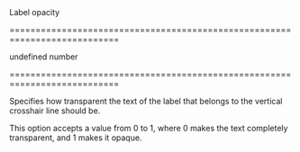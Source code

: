 <!--**
/*-------------------------------------------
    Auto-generated file. Do not modify.
-------------------------------------------

**-->
<!--d-->Label opacity<!--/d-->
===========================================================================
<!--default-->undefined<!--/default-->
<!--type-->number<!--/type-->
===========================================================================

<!--shortDescription-->
Specifies how transparent the text of the label that belongs to the vertical crosshair line should be.
<!--/shortDescription-->

<!--fullDescription-->
This option accepts a value from 0 to 1, where 0 makes the text completely transparent, and 1 makes it opaque.
<!--/fullDescription-->